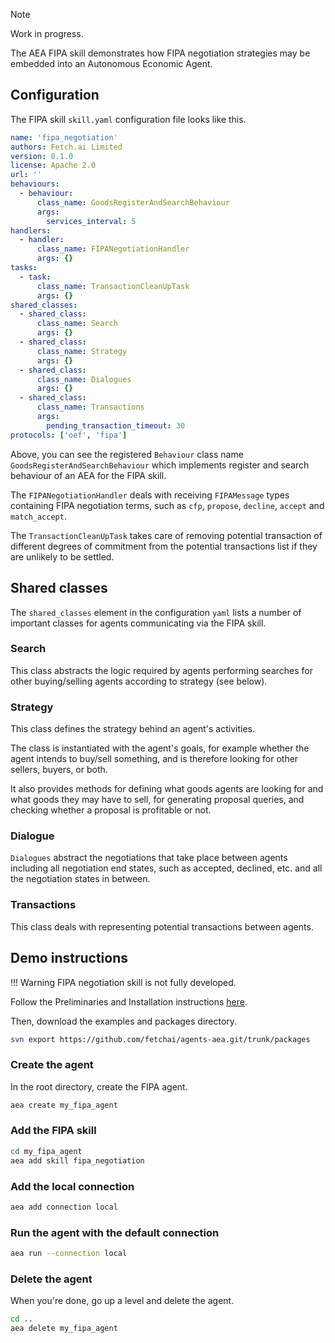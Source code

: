 <div class="admonition note">
  <p class="admonition-title">Note</p>
  <p>Work in progress.</p>
</div>

The AEA FIPA skill demonstrates how FIPA negotiation strategies may be embedded into an Autonomous Economic Agent.

## Configuration

The FIPA skill `skill.yaml` configuration file looks like this.

```yaml
name: 'fipa_negotiation'
authors: Fetch.ai Limited
version: 0.1.0
license: Apache 2.0
url: ''
behaviours:
  - behaviour:
      class_name: GoodsRegisterAndSearchBehaviour
      args:
        services_interval: 5
handlers:
  - handler:
      class_name: FIPANegotiationHandler
      args: {}
tasks:
  - task:
      class_name: TransactionCleanUpTask
      args: {}
shared_classes:
  - shared_class:
      class_name: Search
      args: {}
  - shared_class:
      class_name: Strategy
      args: {}
  - shared_class:
      class_name: Dialogues
      args: {}
  - shared_class:
      class_name: Transactions
      args:
        pending_transaction_timeout: 30
protocols: ['oef', 'fipa']
```

Above, you can see the registered `Behaviour` class name `GoodsRegisterAndSearchBehaviour` which implements register and search behaviour of an AEA for the FIPA skill.

The `FIPANegotiationHandler` deals with receiving `FIPAMessage` types containing FIPA negotiation terms, such as `cfp`, `propose`, `decline`, `accept` and `match_accept`.

The `TransactionCleanUpTask` takes care of removing potential transaction of different degrees of commitment from the potential transactions list if they are unlikely to be settled.

## Shared classes

The `shared_classes` element in the configuration `yaml` lists a number of important classes for agents communicating via the FIPA skill.

### Search

This class abstracts the logic required by agents performing searches for other buying/selling agents according to strategy (see below).

### Strategy

This class defines the strategy behind an agent's activities.

The class is instantiated with the agent's goals, for example whether the agent intends to buy/sell something, and is therefore looking for other sellers, buyers, or both.

It also provides methods for defining what goods agents are looking for and what goods they may have to sell, for generating proposal queries, and checking whether a proposal is profitable or not.

### Dialogue

`Dialogues` abstract the negotiations that take place between agents including all negotiation end states, such as accepted, declined, etc. and all the negotiation states in between.

### Transactions

This class deals with representing potential transactions between agents.

## Demo instructions

!!! Warning
FIPA negotiation skill is not fully developed.

Follow the Preliminaries and Installation instructions <a href="../quickstart" target=_blank>here</a>.

Then, download the examples and packages directory.

```bash
svn export https://github.com/fetchai/agents-aea.git/trunk/packages
```

### Create the agent

In the root directory, create the FIPA agent.

```bash
aea create my_fipa_agent
```

### Add the FIPA skill

```bash
cd my_fipa_agent
aea add skill fipa_negotiation
```

### Add the local connection

```bash
aea add connection local
```

### Run the agent with the default connection

```bash
aea run --connection local
```

<!--
You will see the FIPA logs.

<center>![FIPA logs](assets/gym-training.png)</center>
-->

### Delete the agent

When you're done, go up a level and delete the agent.

```bash
cd ..
aea delete my_fipa_agent
```

<br/>
